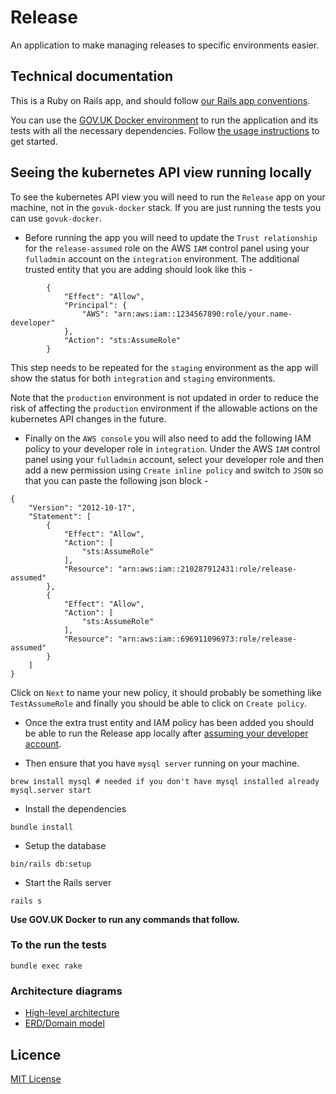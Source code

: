 # Release

An application to make managing releases to specific environments easier.

## Technical documentation

This is a Ruby on Rails app, and should follow [our Rails app conventions](https://docs.publishing.service.gov.uk/manual/conventions-for-rails-applications.html).

You can use the [GOV.UK Docker environment](https://github.com/alphagov/govuk-docker) to run the application and its tests with all the necessary dependencies. Follow [the usage instructions](https://github.com/alphagov/govuk-docker#usage) to get started.

## Seeing the kubernetes API view running locally

To see the kubernetes API view you will need to run the `Release` app on your machine, not in the `govuk-docker` stack.
If you are just running the tests you can use `govuk-docker`.

* Before running the app you will need to update the `Trust relationship` for the `release-assumed` role on the AWS `IAM` control panel using your `fulladmin` account on the `integration` environment. The additional trusted entity that you are adding should look like this - 

```
        {
            "Effect": "Allow",
            "Principal": {
                "AWS": "arn:aws:iam::1234567890:role/your.name-developer"
            },
            "Action": "sts:AssumeRole"
        }
```

This step needs to be repeated for the `staging` environment as the app will show the status for both `integration` and `staging` environments. 

Note that the `production` environment is not updated in order to reduce the risk of affecting the `production` environment if the allowable actions on the kubernetes API changes in the future.

* Finally on the `AWS console` you will also need to add the following IAM policy to your developer role in `integration`. Under the AWS `IAM` control panel using your `fulladmin` account, select your developer role and then add a new permission using `Create inline policy` and switch to `JSON` so that you can paste the following json block -

```
{
	"Version": "2012-10-17",
	"Statement": [
		{
			"Effect": "Allow",
			"Action": [
				"sts:AssumeRole"
			],
			"Resource": "arn:aws:iam::210287912431:role/release-assumed"
		},
		{
			"Effect": "Allow",
			"Action": [
				"sts:AssumeRole"
			],
			"Resource": "arn:aws:iam::696911096973:role/release-assumed"
		}
	]
}
```

Click on `Next` to name your new policy, it should probably be something like `TestAssumeRole` and finally you should be able to click on `Create policy`.

* Once the extra trust entity and IAM policy has been added you should be able to run the Release app locally after [assuming your developer account](https://docs.publishing.service.gov.uk/kubernetes/get-started/access-eks-cluster/#obtain-aws-credentials-for-your-role-in-the-clusters-aws-account).

* Then ensure that you have `mysql server` running on your machine.

```
brew install mysql # needed if you don't have mysql installed already
mysql.server start
```

* Install the dependencies

```
bundle install
```

* Setup the database

```
bin/rails db:setup
```

* Start the Rails server

```
rails s
```

**Use GOV.UK Docker to run any commands that follow.**

### To the run the tests

```
bundle exec rake
```

### Architecture diagrams

- [High-level architecture](https://drive.google.com/file/d/12iUDHvNKi_7_dmNC1cE0-cbViB05Cr2o/view)
- [ERD/Domain model](https://drive.google.com/file/d/1JfPhTwR3IBvBv0O9dCjZhlLgivhkC7aE/view)

## Licence

[MIT License](LICENCE)

